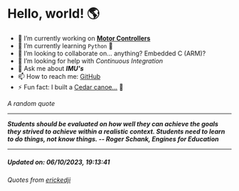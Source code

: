 # Hello, world! 🌎


- 🔧 I’m currently working on [**Motor Controllers**](https://github.com/kyleRhess/MicroMotor)
- 🌱 I’m currently learning `Python` **🐍**
- 👯 I’m looking to collaborate on... anything? Embedded C (ARM)?
- 🤔 I’m looking for help with *Continuous Integration*
- 💬 Ask me about ***IMU's***
- 📫 How to reach me: [GitHub](https://github.com/kyleRhess)
- ⚡ Fun fact: I built a [Cedar canoe...](https://kylerhess.github.io/canoe.html) 🛶

_A random quote_
___
***Students should be evaluated on how well they can achieve the goals they
strived to achieve within a realistic context. Students need to learn to
do things, not know things.
-- Roger Schank, Engines for Education***
___
##### Updated on: 06/10/2023, 19:13:41
###### Quotes from [erickedji](https://gist.github.com/erickedji/68802)